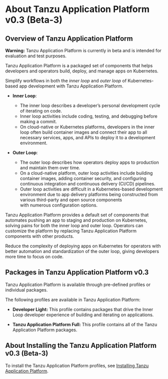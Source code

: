 # About Tanzu Application Platform v0.3 (Beta-3)

## <a id='overview'></a> Overview of Tanzu Application Platform

<p class="note warning">
<strong>Warning:</strong> Tanzu Application Platform is currently in 
    beta and is intended for evaluation and test purposes.
</p>

Tanzu Application Platform is a packaged set of components that helps developers and operators 
build, deploy, and manage apps on Kubernetes.

Simplify workflows in both the _inner loop_ and _outer loop_ of Kubernetes-based app development with 
Tanzu Application Platform.

* **Inner Loop**: 
    - The inner loop describes a developer’s personal development cycle of iterating on code. 
    - Inner loop activities include coding, testing, and debugging before making a commit.
    - On cloud-native or Kubernetes platforms, developers in the inner loop often 
    build container images and connect their app to all necessary services, apps, and 
    APIs to deploy it to a development environment.

* **Outer Loop**: 
    - The outer loop describes how operators deploy apps to production and maintain 
    them over time. 
    - On a cloud-native platform, outer loop activities include building container images, adding 
    container security, and configuring continuous integration and continuous delivery (CI/CD) 
    pipelines.
    - Outer loop activities are difficult in a Kubernetes-based development environment due to app 
    delivery platforms being constructed from various third-party and open source components  
    with numerous configuration options.

Tanzu Application Platform provides a default set of components that automates pushing an 
app to staging and production on Kubernetes, solving pains for both the inner loop and outer loop. 
Operators can customize the platform by replacing Tanzu Application Platform 
components with other products.

Reduce the complexity of deploying apps on Kubernetes for operators with better automation and 
standardization of the outer loop, giving developers more time to focus on code.

## Packages in Tanzu Application Platform v0.3

Tanzu Application Platform is available through pre-defined profiles or individual packages.

The following profiles are available in Tanzu Application Platform:

+ **Developer Light:**
This profile contains packages that drive the Inner Loop developer experience of building and 
iterating on applications. 

+ **Tanzu Application Platform Full:**
This profile contains all of the Tanzu Application Platform packages.


## <a id='install'></a> About Installing the Tanzu Application Platform v0.3 (Beta-3) 

To install the Tanzu Application Platform profiles, see [Installing Tanzu Application Platform](install-intro.md).
